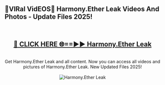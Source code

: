 <h2>🔴VIRal VidEOS🔴 Harmony.Ether Leak Videos And Photos - Update Files 2025!</h2>
<br>
<div align="center">
<h2><a href="https://virallinks.top/odZfE0" rel="nofollow">🔴 CLICK HERE 🌐==►► Harmony.Ether Leak</a></h2>
<br>
Get Harmony.Ether Leak and all content. Now you can access all videos and pictures of Harmony.Ether Leak. New Updated Files 2025!
<br>
<br>
<a href="https://virallinks.top/odZfE0" rel="nofollow" data-target="animated-image.originalLink"><img src="https://i.imgur.com/dJHk4Zq.gif)" alt="Harmony.Ether Leak" style="max-width: 100%; display: inline-block;" data-target="animated-image.originalImage"></a>
</div>
<br>
